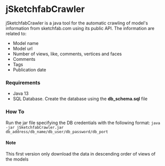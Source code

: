 # jSketchfabCrawler

jSketchfabCrawler is a java tool for the automatic crawling of model's information from sketchfab.com using its public API.  The information are related to: 
- Model name
- Model url
- Number of views, like, comments, vertices and faces
- Comments
- Tags
- Publication date

### Requirements
- Java 13
- SQL Database. Create the database using the **db_schema.sql** file

### How To
Run the jar file specifying the DB credentials with the following format:
`java -jar jSketchfabCrawler.jar db_address/db_name/db_user/db_password/db_port`


#### Note
This first version only download the data in descending order of views of the models 
